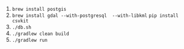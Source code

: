 1. `brew install postgis`
2. `brew install gdal --with-postgresql  --with-libkml`
`pip install csvkit`
3. `./db.sh`
4. `./gradlew clean build`
5. `./gradlew run`
